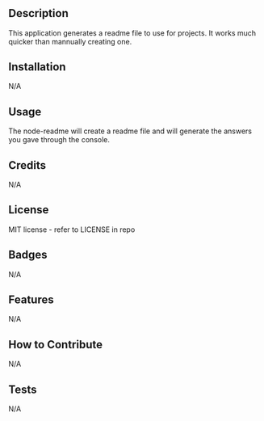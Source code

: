 # <node-readme>

## Description

This application generates a readme file to use for projects. It works much quicker than mannually creating one.


## Installation

N/A

## Usage 
The node-readme will create a readme file and will generate the answers you gave through the console.

## Credits

N/A

## License

MIT license - refer to LICENSE in repo

## Badges

N/A

## Features

N/A

## How to Contribute

N/A

## Tests

N/A
